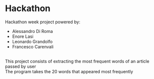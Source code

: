 # Hackathon
Hackathon week project powered by:  
<ul>
  <li>Alessandro Di Roma</li>
  <li>Enore Lasi</li>
  <li>Leonardo Grandolfo</li>
  <li>Francesco Carenvali</li>
</ul><br/>
This project consists of extracting the most frequent words of an article passed by user<br/>
The program takes the 20 words that appeared most frequently
